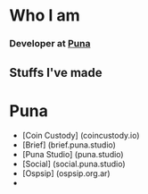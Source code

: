# Who I am
### Developer at [Puna](puna.studio)

## Stuffs I've made
 # Puna

  - [Coin Custody] (coincustody.io)
  - [Brief] (brief.puna.studio)
  - [Puna Studio] (puna.studio)
  - [Social] (social.puna.studio)
  - [Ospsip] (ospsip.org.ar)
  - 
<!--
**sebafernandes/sebafernandes** is a ✨ _special_ ✨ repository because its `README.md` (this file) appears on your GitHub profile.

Here are some ideas to get you started:

- 🔭 I’m currently working on ...
- 🌱 I’m currently learning ...
- 👯 I’m looking to collaborate on ...
- 🤔 I’m looking for help with ...
- 💬 Ask me about ...
- 📫 How to reach me: ...
- 😄 Pronouns: ...
- ⚡ Fun fact: ...
-->
